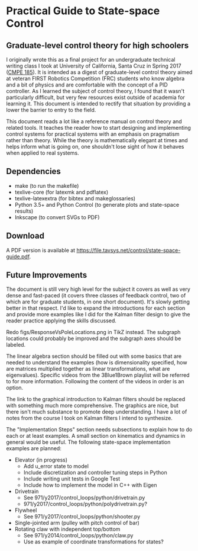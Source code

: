 # Practical Guide to State-space Control
## Graduate-level control theory for high schoolers

I originally wrote this as a final project for an undergraduate technical writing class I took at University of California, Santa Cruz in Spring 2017 ([CMPE 185](https://cmpe185-spring17-01.courses.soe.ucsc.edu/)). It is intended as a digest of graduate-level control theory aimed at veteran FIRST Robotics Competition (FRC) students who know algebra and a bit of physics and are comfortable with the concept of a PID controller. As I learned the subject of control theory, I found that it wasn't particularly difficult, but very few resources exist outside of academia for learning it. This document is intended to rectify that situation by providing a lower the barrier to entry to the field.

This document reads a lot like a reference manual on control theory and related tools. It teaches the reader how to start designing and implementing control systems for practical systems with an emphasis on pragmatism rather than theory. While the theory is mathematically elegant at times and helps inform what is going on, one shouldn't lose sight of how it behaves when applied to real systems.

## Dependencies

* make (to run the makefile)
* texlive-core (for latexmk and pdflatex)
* texlive-latexextra (for bibtex and makeglossaries)
* Python 3.5+ and Python Control (to generate plots and state-space results)
* Inkscape (to convert SVGs to PDF)

## Download

A PDF version is available at https://file.tavsys.net/control/state-space-guide.pdf.

## Future Improvements

The document is still very high level for the subject it covers as well as very dense and fast-paced (it covers three classes of feedback control, two of which are for graduate students, in one short document). It's slowly getting better in that respect. I'd like to expand the introductions for each section and provide more examples like I did for the Kalman filter design to give the reader practice applying the skills discussed.

Redo figs/ResponseVsPoleLocations.png in TikZ instead. The subgraph locations could probably be improved and the subgraph axes should be labeled.

The linear algebra section should be filled out with some basics that are needed
to understand the examples (how is dimensionality specified, how are matrices multiplied together as linear transformations, what are eigenvalues). Specific videos from the 3Blue1Brown playlist will be referred to for more information. Following the content of the videos in order is an option.

The link to the graphical introduction to Kalman filters should be replaced with something much more comprehensive. The graphics are nice, but there isn't much substance to promote deep understanding. I have a lot of notes from the course I took on Kalman filters I intend to synthesize.

The "Implementation Steps" section needs subsections to explain how to do each or at least examples. A small section on kinematics and dynamics in general would be useful. The following state-space implementation examples are planned:

* Elevator (in progress)
  * Add u_error state to model
  * Include discretization and controller tuning steps in Python
  * Include writing unit tests in Google Test
  * Include how to implement the model in C++ with Eigen
* Drivetrain
  * See 971/y2017/control_loops/python/drivetrain.py
  * 971/y2017/control_loops/python/polydrivetrain.py?
* Flywheel
  * See 971/y2017/control_loops/python/shooter.py
* Single-jointed arm (pulley with pitch control of bar)
* Rotating claw with independent top/bottom
  * See 971/y2014/control_loops/python/claw.py
  * Use as example of coordinate transformations for states?
